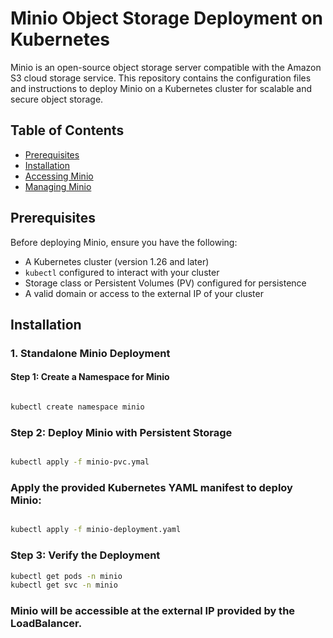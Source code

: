 # Minio Object Storage Deployment on Kubernetes

Minio is an open-source object storage server compatible with the Amazon S3 cloud storage service. This repository contains the configuration files and instructions to deploy Minio on a Kubernetes cluster for scalable and secure object storage.

## Table of Contents

- [Prerequisites](#prerequisites)
- [Installation](#installation)
- [Accessing Minio](#accessing-minio)
- [Managing Minio](#managing-minio)


## Prerequisites

Before deploying Minio, ensure you have the following:

- A Kubernetes cluster (version 1.26 and later)
- `kubectl` configured to interact with your cluster
- Storage class or Persistent Volumes (PV) configured for persistence
- A valid domain or access to the external IP of your cluster

## Installation

### 1. Standalone Minio Deployment

#### Step 1: Create a Namespace for Minio

```bash 

kubectl create namespace minio
```

### Step 2: Deploy Minio with Persistent Storage


```bash 

kubectl apply -f minio-pvc.ymal
```

### Apply the provided Kubernetes YAML manifest to deploy Minio:

```bash

kubectl apply -f minio-deployment.yaml
```

### Step 3: Verify the Deployment

```bash
kubectl get pods -n minio
kubectl get svc -n minio 
```

### Minio will be accessible at the external IP provided by the LoadBalancer.
